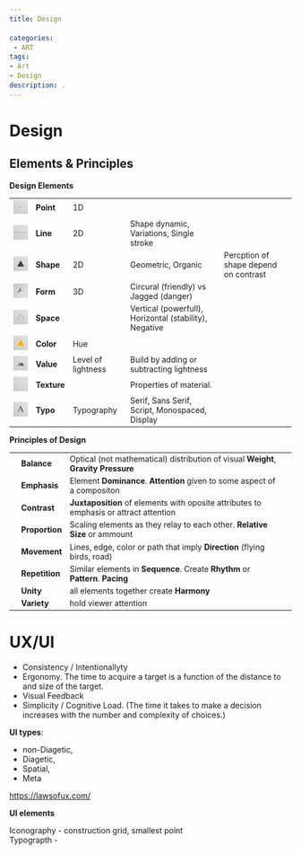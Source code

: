 ```yaml
---
title: Design

categories:
 - ART
tags:
- Art
- Design
description: .
---
```





# Design

## Elements & Principles

 **Design Elements**

| |  |  | | |   
| -| - | - |- |- |
![](/src/Gestalt/point.png)  |  **Point** | 1D
![](/src/Gestalt/line.png)  |  **Line** | 2D | Shape dynamic, Variations, Single stroke
![](/src/Gestalt/shape.png)  |  **Shape** | 2D | Geometric, Organic| Percption of shape depend on contrast
![](/src/Gestalt/simplicitysmall.png)  |  **Form** | 3D |Circural (friendly) vs Jagged (danger)
![](/src/Gestalt/space.png)  |  **Space** |  |Vertical (powerfull), Horizontal (stability),  Negative
![](/src/Gestalt/color.png)  |  **Color** | Hue
![](/src/Gestalt/value.png)  |  **Value** | Level of lightness | Build by adding or subtracting lightness
![](/src/Gestalt/empty.png)  |  **Texture** | | Properties of material.
![](/src/Gestalt/a.png)   |  **Typo**  | Typography| Serif, Sans Serif, Script, Monospaced, Display

 **Principles of Design**

 | | |    | |
 | -  | - | - | - |
 |  |  **Balance** | Optical (not mathematical)  distribution of visual **Weight**, **Gravity** **Pressure**
 |  |  **Emphasis** |  Element **Dominance**. **Attention** given to some aspect of a compositon
 |  |  **Contrast** | **Juxtaposition** of elements with oposite attributes to emphasis or attract attention
 |  |  **Proportion**  | Scaling elements as they relay to each other. **Relative Size** or ammount
 |  |  **Movement** | Lines, edge, color or path that imply **Direction** (flying birds, road)
 |  |  **Repetition** | Similar elements in **Sequence**. Create **Rhythm** or **Pattern**. **Pacing**
 |  |  **Unity** | all elements together create **Harmony**
 |  |  **Variety** | hold viewer attention

# UX/UI

- Consistency / Intentionallyty
- Ergonomy. The time to acquire a target is a function of the distance to and size of the target.
- Visual Feedback
- Simplicity / Cognitive Load. (The time it takes to make a decision increases with the number and complexity of choices.)

**UI types**:
- non-Diagetic,
- Diagetic,
- Spatial,
- Meta  

https://lawsofux.com/

**UI elements**

Iconography - construction grid, smallest point   
Typograpth -    
